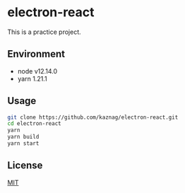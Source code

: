 # electron-react
This is a practice project.

## Environment

- node v12.14.0
- yarn 1.21.1

## Usage

``` bash
git clone https://github.com/kaznag/electron-react.git
cd electron-react
yarn
yarn build
yarn start
```

## License

[MIT](LICENSE)
